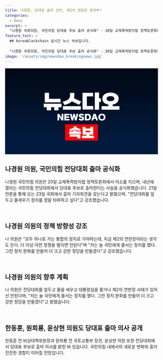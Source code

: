```yaml
---
title: 나경원, 당대표 출마 선언, 제2의 연판장 종지부!
categories:
  - News
excerpt: >
  "나경원 국회의원, 국민의힘 당대표 후보 출마 공식화" - 20일 교제폭력방지법 정책토론회에서 미소 지은 나 의원은 21일 국민의힘 전당대회 당대표 후보 출마를 공식화했다. 전 당대회에서 한동훈, 원희룡, 윤상현 등과 대결할 예정. 나 의원은 정쟁을 벌이는 정치를 타파하고 통합의 정치를 주장하며 국민의 의견을 경청하는 정치 문화를 만들고자 한다. 23일 국회에서 출마 기자회견 예정.
feature_text: >
  ## koreablockchain 실시간 뉴스 속보입니다.

  "나경원 국회의원, 국민의힘 당대표 후보 출마 공식화" - 20일 교제폭력방지법 정책토론회에서 미소 지은 나 의원은 21일 국민의힘 전당대회 당대표 후보 출마를 공식화했다. 전 당대회에서 한동훈, 원희룡, 윤상현 등과 대결할 예정. 나 의원은 정쟁을 벌이는 정치를 타파하고 통합의 정치를 주장하며 국민의 의견을 경청하는 정치 문화를 만들고자 한다. 23일 국회에서 출마 기자회견 예정.
image: '/assets/img/newsdao_breakingnews.jpg'
---
```


<p><img src="/assets/img/newsdao_breakingnews.jpg" alt="koreablockchain 속보" /></p>

<h2 data-ke-size="size26">나경원 의원, 국민의힘 전당대회 출마 공식화</h2>

<p>나경원 국민의힘 의원은 20일 교제폭력방지법 정책토론회에서 미소를 지으며, 내년에 열리는 국민의힘 전당대회에서 당대표 후보로 출마한다는 사실을 공식화했습니다. 
21일 언론을 통해 오는 23일 국회에서 출마 기자회견을 갖는다고 밝혔으며, "전당대회를 앞두고 줄세우기 정치를 정말 타파하고 싶다"고 강조했습니다.</p>

<p data-ke-size="size16">&nbsp;</p>

<h2 data-ke-size="size24">나경원 의원의 정책 방향성 강조</h2>

<p>나 의원은 "모두 하나로 가는 통합의 정치로 가야하는데, 지금 제2의 연판장이라는 생각도 든다. 더 이상 이런 정쟁을 벌이면 안된다"며 "저는 늘 국민에게 줄서는 정치를 했다. 그런 정치 문화를 만들어 더 크고 강한 정당을 만들겠다"고 강조했습니다.</p>

<p data-ke-size="size16">&nbsp;</p>

<h2 data-ke-size="size24">나경원 의원의 향후 계획</h2>

<p>나 의원은 전당대회를 앞두고 줄을 세우고 대통령실을 팔거나 제2의 연판장 사태가 있어선 안된다며, "저는 늘 국민에게 줄서는 정치를 했다. 그런 정치 문화를 만들어 더 크고 강한 정당을 만들겠다"고 밝혔습니다.</p>

<p data-ke-size="size16">&nbsp;</p>

<h2 data-ke-size="size24">한동훈, 원희룡, 윤상현 의원도 당대표 출마 의사 공개</h2>

<p>한동훈 전 비상대책위원장과 원희룡 전 국토교통부 장관, 윤상현 의원 또한 전당대회에서 당대표 후보로 출마 의사를 밝힌 바 있습니다. 국민의힘 내에서의 새로운 변화와 흥미진진한 경합이 이어질 전망입니다.</p>

